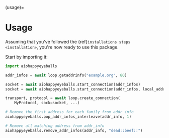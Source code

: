 (usage)=

# Usage

Assuming that you've followed the {ref}`installations steps <installation>`, you're now ready to use this package.

Start by importing it:

```python
import aiohappyeyeballs

addr_infos = await loop.getaddrinfo("example.org", 80)

socket = await aiohappyeyeballs.start_connection(addr_infos)
socket = await aiohappyeyeballs.start_connection(addr_infos, local_addr_infos=local_addr_infos, happy_eyeballs_delay=0.2)

transport, protocol = await loop.create_connection(
    MyProtocol, sock=socket, ...)

# Remove the first address for each family from addr_info
aiohappyeyeballs.pop_addr_infos_interleave(addr_info, 1)

# Remove all matching address from addr_info
aiohappyeyeballs.remove_addr_infos(addr_info, "dead::beef::")
```
